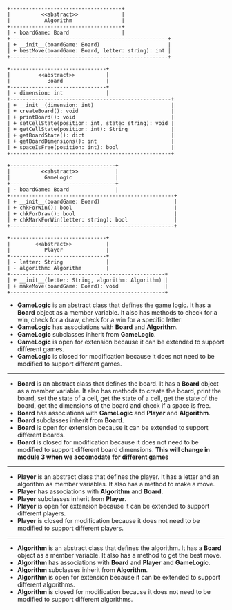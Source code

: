 ```
+------------------------------------+
|          <<abstract>>              |
|           Algorithm                |
+------------------------------------+
| - boardGame: Board                 |
+---------------------------------------------------+
| + __init__(boardGame: Board)                      |
| + bestMove(boardGame: Board, letter: string): int |
+---------------------------------------------------+

+-------------------------------+
|         <<abstract>>          |
|            Board              |
+-------------------------------+
| - dimension: int              |
+----------------------------------------------------+
| + __init__(dimension: int)                         |
| + createBoard(): void                              |
| + printBoard(): void                               |
| + setCellState(position: int, state: string): void |
| + getCellState(position: int): String              |
| + getBoardState(): dict                            |
| + getBoardDimensions(): int                        |
| + spaceIsFree(position: int): bool                 |
+----------------------------------------------------+

+----------------------------------+
|          <<abstract>>            |
|           GameLogic              |
+----------------------------------+
| - boardGame: Board               |
+-----------------------------------------------------+
| + __init__(boardGame: Board)                        |
| + chkForWin(): bool                                 |
| + chkForDraw(): bool                                |
| + chkMarkForWin(letter: string): bool               |
+-----------------------------------------------------+

+-------------------------------+
|        <<abstract>>           |
|           Player              |
+-------------------------------+
| - letter: String              |
| - algorithm: Algorithm        |
+--------------------------------------------------+
| + __init__(letter: String, algorithm: Algorithm) |
| + makeMove(boardGame: Board): void               |
+--------------------------------------------------+
```

- **GameLogic** is an abstract class that defines the game logic. It has a **Board** object as a member variable. It also has methods to check for a win, check for a draw, check for a win for a specific letter
- **GameLogic** has associations with **Board** and **Algorithm**.
- **GameLogic** subclasses inherit from **GameLogic**.
- **GameLogic** is open for extension because it can be extended to support different games.
- **GameLogic** is closed for modification because it does not need to be modified to support different games.
---
- **Board** is an abstract class that defines the board. It has a **Board** object as a member variable. It also has methods to create the board, print the board, set the state of a cell, get the state of a cell, get the state of the board, get the dimensions of the board and check if a space is free.
- **Board** has associations with **GameLogic** and **Player** and **Algorithm**.
- **Board** subclasses inherit from **Board**.
- **Board** is open for extension because it can be extended to support different boards.
- **Board** is closed for modification because it does not need to be modified to support different board dimensions. **This will change in module 3 when we accomodate for different games**
---
- **Player** is an abstract class that defines the player. It has a letter and an algorithm as member variables. It also has a method to make a move.
- **Player** has associations with **Algorithm** and **Board**.
- **Player** subclasses inherit from **Player**.
- **Player** is open for extension because it can be extended to support different players.
- **Player** is closed for modification because it does not need to be modified to support different players.
---
- **Algorithm** is an abstract class that defines the algorithm. It has a **Board** object as a member variable. It also has a method to get the best move.
- **Algorithm** has associations with **Board** and **Player** and **GameLogic**.
- **Algorithm** subclasses inherit from **Algorithm**.
- **Algorithm** is open for extension because it can be extended to support different algorithms.
- **Algorithm** is closed for modification because it does not need to be modified to support different algorithms.











